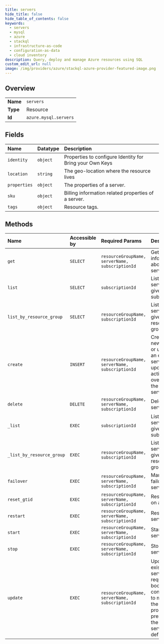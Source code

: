 ```yaml
---
title: servers
hide_title: false
hide_table_of_contents: false
keywords:
  - servers
  - mysql
  - azure    
  - stackql
  - infrastructure-as-code
  - configuration-as-data
  - cloud inventory
description: Query, deploy and manage Azure resources using SQL
custom_edit_url: null
image: /img/providers/azure/stackql-azure-provider-featured-image.png
---
```

  
    

## Overview
<table><tbody>
<tr><td><b>Name</b></td><td><code>servers</code></td></tr>
<tr><td><b>Type</b></td><td>Resource</td></tr>
<tr><td><b>Id</b></td><td><code>azure.mysql.servers</code></td></tr>
</tbody></table>

## Fields
| Name | Datatype | Description |
|:-----|:---------|:------------|
| `identity` | `object` | Properties to configure Identity for Bring your Own Keys |
| `location` | `string` | The geo-location where the resource lives |
| `properties` | `object` | The properties of a server. |
| `sku` | `object` | Billing information related properties of a server. |
| `tags` | `object` | Resource tags. |
## Methods
| Name | Accessible by | Required Params | Description |
|:-----|:--------------|:----------------|:------------|
| `get` | `SELECT` | `resourceGroupName, serverName, subscriptionId` | Gets information about a server. |
| `list` | `SELECT` | `subscriptionId` | List all the servers in a given subscription. |
| `list_by_resource_group` | `SELECT` | `resourceGroupName, subscriptionId` | List all the servers in a given resource group. |
| `create` | `INSERT` | `resourceGroupName, serverName, subscriptionId` | Creates a new server or updates an existing server. The update action will overwrite the existing server. |
| `delete` | `DELETE` | `resourceGroupName, serverName, subscriptionId` | Deletes a server. |
| `_list` | `EXEC` | `subscriptionId` | List all the servers in a given subscription. |
| `_list_by_resource_group` | `EXEC` | `resourceGroupName, subscriptionId` | List all the servers in a given resource group. |
| `failover` | `EXEC` | `resourceGroupName, serverName, subscriptionId` | Manual failover a server. |
| `reset_gtid` | `EXEC` | `resourceGroupName, serverName, subscriptionId` | Resets GTID on a server. |
| `restart` | `EXEC` | `resourceGroupName, serverName, subscriptionId` | Restarts a server. |
| `start` | `EXEC` | `resourceGroupName, serverName, subscriptionId` | Starts a server. |
| `stop` | `EXEC` | `resourceGroupName, serverName, subscriptionId` | Stops a server. |
| `update` | `EXEC` | `resourceGroupName, serverName, subscriptionId` | Updates an existing server. The request body can contain one to many of the properties present in the normal server definition. |
